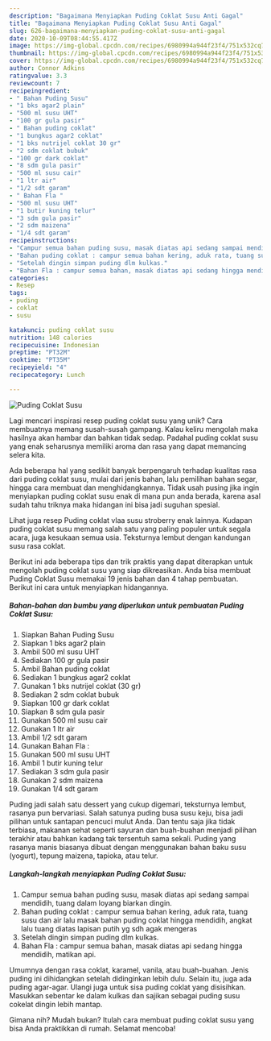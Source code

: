 ```yaml
---
description: "Bagaimana Menyiapkan Puding Coklat Susu Anti Gagal"
title: "Bagaimana Menyiapkan Puding Coklat Susu Anti Gagal"
slug: 626-bagaimana-menyiapkan-puding-coklat-susu-anti-gagal
date: 2020-10-09T08:44:55.417Z
image: https://img-global.cpcdn.com/recipes/6980994a944f23f4/751x532cq70/puding-coklat-susu-foto-resep-utama.jpg
thumbnail: https://img-global.cpcdn.com/recipes/6980994a944f23f4/751x532cq70/puding-coklat-susu-foto-resep-utama.jpg
cover: https://img-global.cpcdn.com/recipes/6980994a944f23f4/751x532cq70/puding-coklat-susu-foto-resep-utama.jpg
author: Connor Adkins
ratingvalue: 3.3
reviewcount: 7
recipeingredient:
- " Bahan Puding Susu"
- "1 bks agar2 plain"
- "500 ml susu UHT"
- "100 gr gula pasir"
- " Bahan puding coklat"
- "1 bungkus agar2 coklat"
- "1 bks nutrijel coklat 30 gr"
- "2 sdm coklat bubuk"
- "100 gr dark coklat"
- "8 sdm gula pasir"
- "500 ml susu cair"
- "1 ltr air"
- "1/2 sdt garam"
- " Bahan Fla "
- "500 ml susu UHT"
- "1 butir kuning telur"
- "3 sdm gula pasir"
- "2 sdm maizena"
- "1/4 sdt garam"
recipeinstructions:
- "Campur semua bahan puding susu, masak diatas api sedang sampai mendidih, tuang dalam loyang biarkan dingin."
- "Bahan puding coklat : campur semua bahan kering, aduk rata, tuang susu dan air lalu masak bahan puding coklat hingga mendidih, angkat lalu tuang diatas lapisan putih yg sdh agak mengeras"
- "Setelah dingin simpan puding dlm kulkas."
- "Bahan Fla : campur semua bahan, masak diatas api sedang hingga mendidih, matikan api."
categories:
- Resep
tags:
- puding
- coklat
- susu

katakunci: puding coklat susu 
nutrition: 148 calories
recipecuisine: Indonesian
preptime: "PT32M"
cooktime: "PT35M"
recipeyield: "4"
recipecategory: Lunch

---
```



![Puding Coklat Susu](https://img-global.cpcdn.com/recipes/6980994a944f23f4/751x532cq70/puding-coklat-susu-foto-resep-utama.jpg)

Lagi mencari inspirasi resep puding coklat susu yang unik? Cara membuatnya memang susah-susah gampang. Kalau keliru mengolah maka hasilnya akan hambar dan bahkan tidak sedap. Padahal puding coklat susu yang enak seharusnya memiliki aroma dan rasa yang dapat memancing selera kita.

Ada beberapa hal yang sedikit banyak berpengaruh terhadap kualitas rasa dari puding coklat susu, mulai dari jenis bahan, lalu pemilihan bahan segar, hingga cara membuat dan menghidangkannya. Tidak usah pusing jika ingin menyiapkan puding coklat susu enak di mana pun anda berada, karena asal sudah tahu triknya maka hidangan ini bisa jadi suguhan spesial.

Lihat juga resep Puding coklat vlaa susu stroberry enak lainnya. Kudapan puding coklat susu memang salah satu yang paling populer untuk segala acara, juga kesukaan semua usia. Teksturnya lembut dengan kandungan susu rasa coklat.


Berikut ini ada beberapa tips dan trik praktis yang dapat diterapkan untuk mengolah puding coklat susu yang siap dikreasikan. Anda bisa membuat Puding Coklat Susu memakai 19 jenis bahan dan 4 tahap pembuatan. Berikut ini cara untuk menyiapkan hidangannya.

<!--inarticleads1-->

##### Bahan-bahan dan bumbu yang diperlukan untuk pembuatan Puding Coklat Susu:

1. Siapkan  Bahan Puding Susu
1. Siapkan 1 bks agar2 plain
1. Ambil 500 ml susu UHT
1. Sediakan 100 gr gula pasir
1. Ambil  Bahan puding coklat
1. Sediakan 1 bungkus agar2 coklat
1. Gunakan 1 bks nutrijel coklat (30 gr)
1. Sediakan 2 sdm coklat bubuk
1. Siapkan 100 gr dark coklat
1. Siapkan 8 sdm gula pasir
1. Gunakan 500 ml susu cair
1. Gunakan 1 ltr air
1. Ambil 1/2 sdt garam
1. Gunakan  Bahan Fla :
1. Gunakan 500 ml susu UHT
1. Ambil 1 butir kuning telur
1. Sediakan 3 sdm gula pasir
1. Gunakan 2 sdm maizena
1. Gunakan 1/4 sdt garam


Puding jadi salah satu dessert yang cukup digemari, teksturnya lembut, rasanya pun bervariasi. Salah satunya puding busa susu keju, bisa jadi pilihan untuk santapan pencuci mulut Anda. Dan tentu saja jika tidak terbiasa, makanan sehat seperti sayuran dan buah-buahan menjadi pilihan terakhir atau bahkan kadang tak tersentuh sama sekali. Puding yang rasanya manis biasanya dibuat dengan menggunakan bahan baku susu (yogurt), tepung maizena, tapioka, atau telur. 

<!--inarticleads2-->

##### Langkah-langkah menyiapkan Puding Coklat Susu:

1. Campur semua bahan puding susu, masak diatas api sedang sampai mendidih, tuang dalam loyang biarkan dingin.
1. Bahan puding coklat : campur semua bahan kering, aduk rata, tuang susu dan air lalu masak bahan puding coklat hingga mendidih, angkat lalu tuang diatas lapisan putih yg sdh agak mengeras
1. Setelah dingin simpan puding dlm kulkas.
1. Bahan Fla : campur semua bahan, masak diatas api sedang hingga mendidih, matikan api.


Umumnya dengan rasa coklat, karamel, vanila, atau buah-buahan. Jenis puding ini dihidangkan setelah didinginkan lebih dulu. Selain itu, juga ada puding agar-agar. Ulangi juga untuk sisa puding coklat yang disisihkan. Masukkan sebentar ke dalam kulkas dan sajikan sebagai puding susu cokelat dingin lebih mantap. 

Gimana nih? Mudah bukan? Itulah cara membuat puding coklat susu yang bisa Anda praktikkan di rumah. Selamat mencoba!
